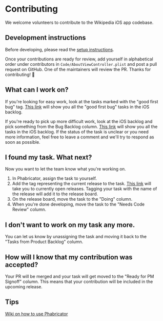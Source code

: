 # Contributing
We welcome volunteers to contribute to the Wikipedia iOS app codebase.

## Development instructions
Before developing, please read the [setup instructions](README.md).

Once your contributions are ready for review, add yourself in alphabetical order under contributors in `Code/AboutViewController.plist` and post a pull request on GitHub. One of the maintainers will review the PR. Thanks for contributing! 🎉

## What can I work on?
If you're looking for easy work, look at the tasks marked with the "good first bug" tag. [This link](https://phabricator.wikimedia.org/project/board/782/query/7vYTqNgpvqjh/) will show you all the "good first bug" tasks in the iOS backlog.

If you're ready to pick up more difficult work, look at the iOS backlog and pick something from the Bug Backlog column. [This link](https://phabricator.wikimedia.org/project/board/782/) will show you all the tasks in the iOS backlog. If the status of the task is unclear or you need more information, feel free to leave a comment and we'll try to respond as soon as possible.

## I found my task. What next?
Now you want to let the team know what you're working on.

1. In Phabricator, assign the task to yourself.
2. Add the tag representing the current release to the task. [This link](https://phabricator.wikimedia.org/search/query/WlSMhOAWTG73/) will take you to currently open releases. Tagging your task with the name of the release will add it to the release board.
3. On the release board, move the task to the "Doing" column.
4. When you're done developing, move the task to the "Needs Code Review" column.

## I don't want to work on my task any more.
You can let us know by unassigning the task and moving it back to the "Tasks from Product Backlog" column.

## How will I know that my contribution was accepted?
Your PR will be merged and your task will get moved to the "Ready for PM Signoff" column. This means that your contribution will be included in the upcoming release.

## Tips
[Wiki on how to use Phabricator](https://www.mediawiki.org/wiki/Phabricator/Project_management)




